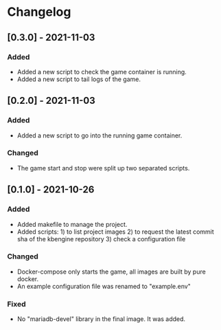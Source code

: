 # Changelog

## [0.3.0] - 2021-11-03
### Added
- Added a new script to check the game container is running.
- Added a new script to tail logs of the game.


## [0.2.0] - 2021-11-03
### Added
- Added a new script to go into the running game container.

### Changed
- The game start and stop were split up two separated scripts.


## [0.1.0] - 2021-10-26
### Added
- Added makefile to manage the project.
- Added scripts: 1) to list project images 2) to request the latest commit sha of the kbengine repository 3) check a configuration file

### Changed
- Docker-compose only starts the game, all images are built by pure docker. 
- An example configuration file was renamed to "example.env" 

### Fixed
- No "mariadb-devel" library in the final image. It was added. 
